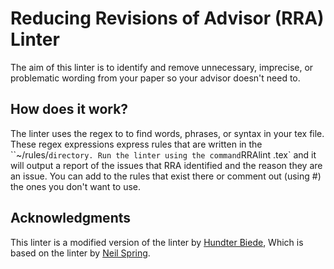 # Reducing Revisions of Advisor (RRA) Linter
The aim of this linter is to identify and remove unnecessary, imprecise, or problematic wording from your paper so your advisor doesn't need to.

## How does it work?

The linter uses the regex to to find words, phrases, or syntax in your tex file.
These regex expressions express rules that are written in the ``~/rules/` directory.
Run the linter using the command `RRAlint <your file>.tex` and it will output a report of the issues that RRA identified and the reason they are an issue.
You can add to the rules that exist there or comment out (using #) the ones you don't want to use.

## Acknowledgments
This linter is a modified version of the linter by  [Hundter Biede](https://git.unl.edu/hbiede), Which is based on the linter by  [Neil Spring](https://github.com/nspring/style-check).
